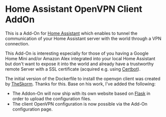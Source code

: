 # Home Assistant OpenVPN Client AddOn

This is a Add-On for [Home Assistant](https://www.home-assistant.io) which enables
to tunnel the communication of your Home Assistant server with the world through 
a VPN connection. 

This Add-On is interesting especially for those of you
having a Google Home Mini and/or Amazon Alex integrated into your local Home Assistant
but don't want to expose it into the world and already have a trustworthy remote Server 
with a SSL certificate (acquired e.g. using [Certbot](https://certbot.eff.org/)).

The initial version of the Dockerfile to install the openvpn client was created 
by [TheSkorm](https://github.com/TheSkorm). Thanks for this. Base on his work, I've
added the following:

* The Addon-On will now ship with its own website based on [Flask](http://flask.pocoo.org/)
  in order to upload the configuration files.
* The client OpenVPN configuration is now possible via the Add-On configuration page.

